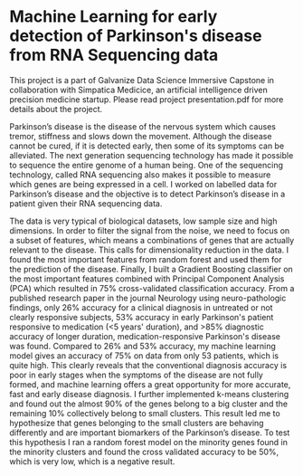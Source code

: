 # Machine Learning for early detection of Parkinson's disease from RNA Sequencing data

This project is a part of Galvanize Data Science Immersive Capstone in collaboration with Simpatica Medicice, an artificial intelligence driven precision medicine startup. Please read project presentation.pdf for more details about the project.

Parkinson’s disease is the disease of the nervous system which causes tremor, stiffness and slows down the movement. Although the disease cannot be cured, if it is detected early, then some of its symptoms can be alleviated. The next generation sequencing technology has made it possible to sequence the entire genome of a human being. One of the sequencing technology, called RNA sequencing also makes it possible to measure which genes are being expressed in a cell. I worked on labelled data for Parkinson’s disease and the objective is to detect Parkinson’s disease in a patient given their RNA sequencing data.

The data is very typical of biological datasets, low sample size and high dimensions. In order to filter the signal from the noise, we need to focus on a subset of features, which means a combinations of genes that are actually relevant to the disease. This calls for dimensionality reduction in the data. I found the most important features from random forest and used them for the prediction of the disease. Finally, I built a Gradient Boosting classifier on the most important features combined with Principal Component Analysis (PCA) which resulted in 75% cross-validated classification accuracy. From a published research paper in the journal Neurology using neuro-pathologic findings, only 26% accuracy for a clinical diagnosis in untreated or not clearly responsive subjects, 53% accuracy in early Parkinson's patient responsive to medication (<5 years' duration), and >85% diagnostic accuracy of longer duration, medication-responsive Parkinson's disease was found. Compared to 26% and 53% accuracy, my machine learning model gives an accuracy of 75% on data from only 53 patients, which is quite high. This clearly reveals that the conventional diagnosis accuracy is poor in early stages when the symptoms of the disease are not fully formed, and machine learning offers a great opportunity for more accurate, fast and early disease diagnosis. I further implemented k-means clustering and found out the almost 90% of the genes belong to a big cluster and the remaining 10% collectively belong to small clusters. This result led me to hypothesize that genes belonging to the small clusters are behaving differently and are important biomarkers of the Parkinson’s disease. To test this hypothesis I ran a random forest model on the minority genes found in the minority clusters and found the cross validated accuracy to be 50%, which is very low, which is a negative result.
